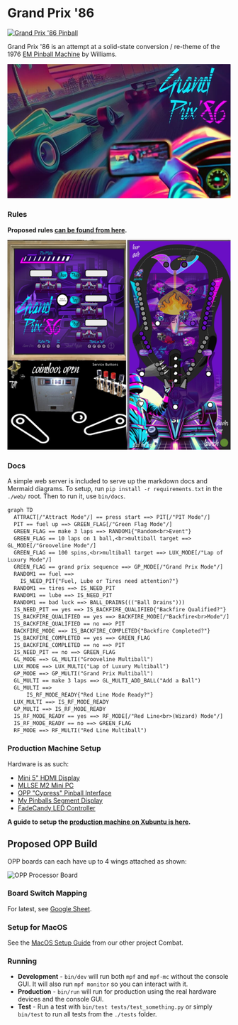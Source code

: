 Grand Prix '86
==============

[![Grand Prix '86 Pinball](https://github.com/deathsave/grand-prix/actions/workflows/python-app.yml/badge.svg)](https://github.com/deathsave/grand-prix/actions/workflows/python-app.yml)

Grand Prix '86 is an attempt at a solid-state conversion / re-theme
of the 1976
[EM Pinball Machine](http://www.ipdb.org/machine.cgi?id=1072)
by Williams.

![Attract Slide](https://raw.githubusercontent.com/deathsave/grand-prix/refs/heads/main/images/preload/splash.jpg)

### Rules

**Proposed rules [can be found from here](https://github.com/deathsave/grand-prix/blob/main/docs/RULES.md).**

![Playfield](https://github.com/deathsave/grand-prix/raw/main/monitor/playfield.jpg)

### Docs

A simple web server is included to serve up the markdown docs and
Mermaid diagrams. To setup, run `pip install -r requirements.txt`
in the `./web/` root. Then to run it, use `bin/docs`.

```mermaid
graph TD
  ATTRACT[/"Attract Mode"/] == press start ==> PIT[/"PIT Mode"/]
  PIT == fuel up ==> GREEN_FLAG[/"Green Flag Mode"/]
  GREEN_FLAG == make 3 laps ==> RANDOM1{"Random<br>Event"}
  GREEN_FLAG == 10 laps on 1 ball,<br>multiball target ==> GL_MODE[/"Grooveline Mode"/]
  GREEN_FLAG == 100 spins,<br>multiball target ==> LUX_MODE[/"Lap of Luxury Mode"/]
  GREEN_FLAG == grand prix sequence ==> GP_MODE[/"Grand Prix Mode"/]
  RANDOM1 == fuel ==>
    IS_NEED_PIT{"Fuel, Lube or Tires need attention?"}
  RANDOM1 == tires ==> IS_NEED_PIT
  RANDOM1 == lube ==> IS_NEED_PIT
  RANDOM1 == bad luck ==> BALL_DRAINS((("Ball Drains")))
  IS_NEED_PIT == yes ==> IS_BACKFIRE_QUALIFIED{"Backfire Qualified?"}
  IS_BACKFIRE_QUALIFIED == yes ==> BACKFIRE_MODE[/"Backfire<br>Mode"/]
  IS_BACKFIRE_QUALIFIED == no ==> PIT
  BACKFIRE_MODE ==> IS_BACKFIRE_COMPLETED{"Backfire Completed?"}
  IS_BACKFIRE_COMPLETED == yes ==> GREEN_FLAG
  IS_BACKFIRE_COMPLETED == no ==> PIT
  IS_NEED_PIT == no ==> GREEN_FLAG
  GL_MODE ==> GL_MULTI("Grooveline Multiball")
  LUX_MODE ==> LUX_MULTI("Lap of Luxury Multiball")
  GP_MODE ==> GP_MULTI("Grand Prix Multiball")
  GL_MULTI == make 3 laps ==> GL_MULTI_ADD_BALL("Add a Ball")
  GL_MULTI ==>
      IS_RF_MODE_READY{"Red Line Mode Ready?"}
  LUX_MULTI ==> IS_RF_MODE_READY
  GP_MULTI ==> IS_RF_MODE_READY
  IS_RF_MODE_READY == yes ==> RF_MODE[/"Red Line<br>(Wizard) Mode"/]
  IS_RF_MODE_READY == no ==> GREEN_FLAG
  RF_MODE ==> RF_MULTI("Red Line Multiball")
```

### Production Machine Setup

Hardware is as such:

- [Mini 5" HDMI Display](https://www.amazon.com/dp/B0CP3DH3LN)
- [MLLSE M2 Mini PC](https://www.newegg.com/mllse-m2/p/2SW-00A4-00007)
- [OPP "Cypress" Pinball Interface](https://pinballmakers.com/wiki/index.php?title=OPP-Cypress)
- [My Pinballs Segment Display](https://missionpinball.org/latest/hardware/mypinballs/wiring/)
- [FadeCandy LED Controller](https://www.adafruit.com/product/1689)

**A guide to setup the [production machine on Xubuntu is here](https://github.com/deathsave/grand-prix/blob/main/docs/XUBUNTU.md).**

Proposed OPP Build
------------------

OPP boards can each have up to 4 wings attached as shown:

![OPP Processor Board](http://pinballmakers.com/wiki/images/f/f1/Opp-processor.png)

### Board Switch Mapping

For latest, see
[Google Sheet](https://docs.google.com/spreadsheets/d/1fP1gkxzNxdvTTTq80cS0wRv1wayha4IzK5jE9S3geUE/edit?usp=sharing).

### Setup for MacOS

See the [MacOS Setup Guide](https://github.com/deathsave/combat/blob/main/README.md#installing-mpf)
from our other project Combat.

### Running

- **Development** - `bin/dev` will run both `mpf` and `mpf-mc`
  without the console GUI. It will also run `mpf monitor` so you can
  interact with it.
- **Production** - `bin/run` will run for production using the real
  hardware devices and the console GUI.
- **Test** - Run a test with `bin/test tests/test_something.py` or
  simply `bin/test` to run all tests from the `./tests` folder.
